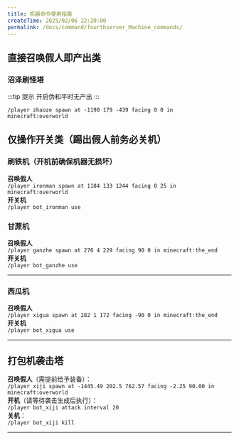 ```yaml
---
title: 机器命令使用指南
createTime: 2025/02/06 22:20:00
permalink: /docs/command/fourthserver_Machine_commands/
---
```






## 直接召唤假人即产出类  
### **沼泽刷怪塔**
:::tip 提示
开启伪和平时无产出
:::

`/player zhaoze spawn at -1190 179 -439 facing 0 0 in minecraft:overworld`  





## **仅操作开关类（踢出假人前务必关机）**  
### **刷铁机（开机前确保机器无损坏）**
**召唤假人**  
`/player ironman spawn at 1184 133 1244 facing 0 25 in minecraft:overworld`  
**开关机**  
`/player bot_ironman use`  

### **甘蔗机**
**召唤假人**  
`/player ganzhe spawn at 270 4 229 facing 90 0 in minecraft:the_end`  
**开关机**   
`/player bot_ganzhe use`  

---

### **西瓜机**
**召唤假人**  
`/player xigua spawn at 282 1 172 facing -90 0 in minecraft:the_end`  
**开关机**    
`/player bot_xigua use`

---

## **打包机袭击塔**

**召唤假人**（需提前给予装备）：  
 `/player xiji spawn at -1445.49 202.5 762.57 facing -2.25 90.00 in minecraft:overworld`  
**开机**（请等待袭击生成后执行）：  
 `/player bot_xiji attack interval 20`  
**关机**：  
 `/player bot_xiji kill`

---

